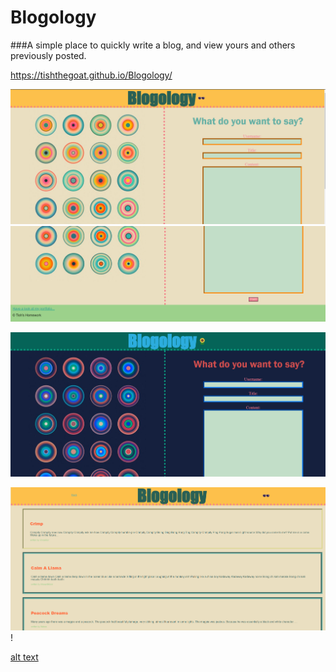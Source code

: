 # Blogology

###A simple place to quickly write a blog, and view yours and others previously posted.

https://tishthegoat.github.io/Blogology/

![alt text](assets/Images/blogology-light.png)![alt text](assets/Images/blogology-light2.png)

![alt text](assets/Images/blogology-dark.png)

![alt text](assets/Images/blogs-light.png)!

[alt text](assets/Images/blogs-dark.png)